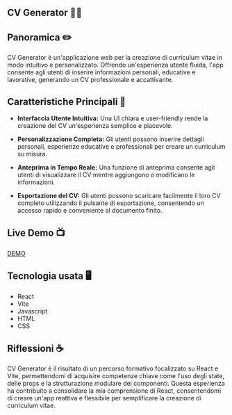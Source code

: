 ## CV Generator 📄✨

## Panoramica :pencil2:
CV Generator è un'applicazione web  per la creazione di curriculum vitae in modo intuitivo e personalizzato. Offrendo un'esperienza utente fluida, l'app consente agli utenti di inserire informazioni personali, educative e lavorative, generando un CV professionale e accattivante.

## Caratteristiche Principali :rocket:

- **Interfaccia Utente Intuitiva:** Una UI chiara e user-friendly rende la creazione del CV un'esperienza semplice e piacevole.

- **Personalizzazione Completa:** Gli utenti possono inserire dettagli personali, esperienze educative e professionali per creare un curriculum su misura.

- **Anteprima in Tempo Reale:** Una funzione di anteprima consente agli utenti di visualizzare il CV mentre aggiungono o modificano le informazioni.

- **Esportazione del CV:** Gli utenti possono scaricare facilmente il loro CV completo utilizzando il pulsante di esportazione, consentendo un accesso rapido e conveniente al documento finito.


## Live Demo :tv:
[DEMO](https://curriculum-vitae-top.netlify.app/)

## Tecnologia usata :desktop_computer:

- React
- Vite
- Javascript
- HTML
- CSS

## Riflessioni :coffee:
CV Generator è il risultato di un percorso formativo focalizzato su React e Vite, permettendomi di acquisire competenze chiave come l'uso degli state, delle props e la strutturazione modulare dei componenti. Questa esperienza ha contribuito a consolidare la mia comprensione di React, consentendomi di creare un'app reattiva e flessibile per semplificare la creazione di curriculum vitae.